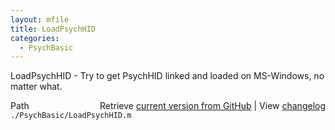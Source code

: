 ```yaml
---
layout: mfile
title: LoadPsychHID
categories:
  - PsychBasic
---
```


LoadPsychHID \- Try to get PsychHID linked and loaded on MS\-Windows, no
matter what.


<div class="code_header" style="text-align:right;">
  <span style="float:left;">Path&nbsp;&nbsp;</span> <span class="counter">Retrieve <a href=
  "https://raw.github.com/Psychtoolbox-3/Psychtoolbox-3/beta/./PsychBasic/LoadPsychHID.m">current version from GitHub</a> | View <a href=
  "https://github.com/Psychtoolbox-3/Psychtoolbox-3/commits/beta/./PsychBasic/LoadPsychHID.m">changelog</a></span>
</div>
<div class="code">
  <code>./PsychBasic/LoadPsychHID.m</code>
</div>
